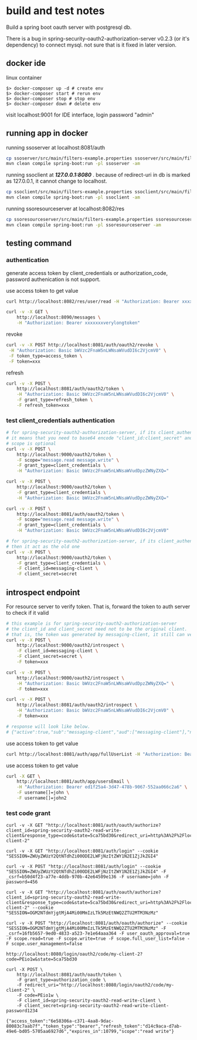 # build and test notes
Build a spring boot oauth server with postgresql db.

There is a bug in spring-security-oauth2-authorization-server v0.2.3 (or it's dependency) to connect mysql. not sure that is it fixed in later version.

## docker ide 
linux container

    $> docker-composer up -d # create env
    $> docker-composer start # rerun env
    $> docker-composer stop # stop env
    $> docker-composer down # delete env

visit localhost:9001 for IDE interface, login password "admin"

## running app in docker
running ssoserver at localhost:8081/auth
```bash
cp ssoserver/src/main/filters-example.properties ssoserver/src/main/filters-dev.properties
mvn clean compile spring-boot:run -pl ssoserver -am
```

running ssoclient at ***127.0.0.1:8080*** . because of redirect-uri in db is marked as 127.0.0.1, it cannot change to localhost.
```bash
cp ssoclient/src/main/filters-example.properties ssoclient/src/main/filters-dev.properties
mvn clean compile spring-boot:run -pl ssoclient -am
```

running ssoresourceserver at localhost:8082/res
```bash
cp ssoresourceserver/src/main/filters-example.properties ssoresourceserver/src/main/filters-dev.properties
mvn clean compile spring-boot:run -pl ssoresourceserver -am
```

## testing command

### authentication
generate access token by client_credentials or authorization_code, password authenication is not support.

use access token to get value
```bash
curl http://localhost:8082/res/user/read -H "Authorization: Bearer xxxx"

curl -v -X GET \
	http://localhost:8090/messages \
	-H "Authorization: Bearer xxxxxxxverylongtoken"
```

revoke
```bash
curl -v -X POST http://localhost:8081/auth/oauth2/revoke \
 -H "Authorization: Basic bWVzc2FnaW5nLWNsaWVudDI6c2VjcmV0" \
 -F token_type=access_token \
 -F token=xxx
```

refresh
```bash
curl -v -X POST \
	http://localhost:8081/auth/oauth2/token \
	-H "Authorization: Basic bWVzc2FnaW5nLWNsaWVudDI6c2VjcmV0" \
	-F grant_type=refresh_token \
	-F refresh_token=xxx
```

### test client_credentials authentication
```bash
# for spring-security-oauth2-authorization-server, if its client_authentication_methods is "client_secret_basic"
# it means that you need to base64 encode "client_id:client_secret" and put in header "Authorization: Basic base64(client_id:client_secret)"
# scope is optional
curl -v -X POST \
	http://localhost:9000/oauth2/token \
	-F scope="message.read message.write" \
	-F grant_type=client_credentials \
	-H "Authorization: Basic bWVzc2FnaW5nLWNsaWVudDpzZWNyZXQ="

curl -v -X POST \
	http://localhost:9000/oauth2/token \
	-F grant_type=client_credentials \
	-H "Authorization: Basic bWVzc2FnaW5nLWNsaWVudDpzZWNyZXQ="

curl -v -X POST \
	http://localhost:8081/auth/oauth2/token \
	-F scope="message.read message.write" \
	-F grant_type=client_credentials \
	-H "Authorization: Basic bWVzc2FnaW5nLWNsaWVudDI6c2VjcmV0"

# for spring-security-oauth2-authorization-server, if its client_authentication_methods is "client_secret_post"
# then it act as the old one
curl -v -X POST \
	http://localhost:9000/oauth2/token \
	-F grant_type=client_credentials \
	-F client_id=messaging-client \
	-F client_secret=secret
```

## introspect endpoint
For resource server to verify token. That is, forward the token to auth server to check if it valid

```bash
# this example is for spring-security-oauth2-authorization-server
# the client_id and client_secret need not to be the original client.
# that is, the token was generated by messaging-client, it still can verified by messaging-client2
curl -v -X POST \
	http://localhost:9000/oauth2/introspect \
	-F client_id=messaging-client \
	-F client_secret=secret \
	-F token=xxx

curl -v -X POST \
	http://localhost:9000/oauth2/introspect \
	-H "Authorization: Basic bWVzc2FnaW5nLWNsaWVudDpzZWNyZXQ=" \
	-F token=xxx

curl -v -X POST \
	http://localhost:8081/auth/oauth2/introspect \
	-H "Authorization: Basic bWVzc2FnaW5nLWNsaWVudDI6c2VjcmV0" \
	-F token=xxx

# response will look like below.
# {"active":true,"sub":"messaging-client","aud":["messaging-client"],"nbf":1651041699,"scope":"message.read message.write","iss":"http://localhost:9000","exp":1651041999,"iat":1651041699,"client_id":"messaging-client","token_type":"Bearer"}
```


use access token to get value
```bash
curl http://localhost:8081/auth/app/fullUserList -H "Authorization: Bearer ed1f25a4-3d47-478b-9067-552aa066c2a6"
```

use access token to get value
```bash
curl -X GET \
    http://localhost:8081/auth/app/usersEmail \
    -H "Authorization: Bearer ed1f25a4-3d47-478b-9067-552aa066c2a6" \
    -F username[]=john \
    -F username[]=john2
```


### test code grant
```
curl -v -X GET "http://localhost:8081/auth/oauth/authorize?client_id=spring-security-oauth2-read-write-client&response_type=code&state=5ca75bd30&redirect_uri=http%3A%2F%2Flocalhost%3A8080%2Flogin%2Foauth2%2Fcode%2Fmy-client-2"

curl -v -X GET "http://localhost:8081/auth/login" --cookie "SESSION=ZWUyZWUzY2QtNTdhZi00ODE2LWFjNzItZWY1N2E1ZjJkZGI4"

curl -v -X POST "http://localhost:8081/auth/login" --cookie "SESSION=ZWUyZWUzY2QtNTdhZi00ODE2LWFjNzItZWY1N2E1ZjJkZGI4" -F _csrf=b50d4f23-a77e-4ddb-970b-42e64509e136 -F username=john -F password=456

curl -v -X GET "http://localhost:8081/auth/oauth/authorize?client_id=spring-security-oauth2-read-write-client&response_type=code&state=5ca75bd30&redirect_uri=http%3A%2F%2Flocalhost%3A8080%2Flogin%2Foauth2%2Fcode%2Fmy-client-2" --cookie "SESSION=OGM2NTdmYjgtMjA4Mi00MmIzLTk5MzEtNWQ2ZTU2MTM3NzMz"

curl -v -X POST "http://localhost:8081/auth/oauth/authorize" --cookie "SESSION=OGM2NTdmYjgtMjA4Mi00MmIzLTk5MzEtNWQ2ZTU2MTM3NzMz" -F _csrf=16fb5657-9ed0-4833-a523-7e1e64aaa364 -F user_oauth_approval=true -F scope.read=true -F scope.write=true -F scope.full_user_list=false -F scope.user_management=false

http://localhost:8080/login/oauth2/code/my-client-2?code=PEio1w&state=5ca75bd30

curl -X POST \
	http://localhost:8081/auth/oauth/token \
	-F grant_type=authorization_code \
	-F redirect_uri="http://localhost:8080/login/oauth2/code/my-client-2" \
	-F code=PEio1w \
	-F client_id=spring-security-oauth2-read-write-client \
	-F client_secret=spring-security-oauth2-read-write-client-password1234

{"access_token":"6e58306a-c371-4aa8-9dac-80083c7aab7f","token_type":"bearer","refresh_token":"d14c9aca-d7ab-49e6-bd05-5705aa6927d6","expires_in":10799,"scope":"read write"}
```
